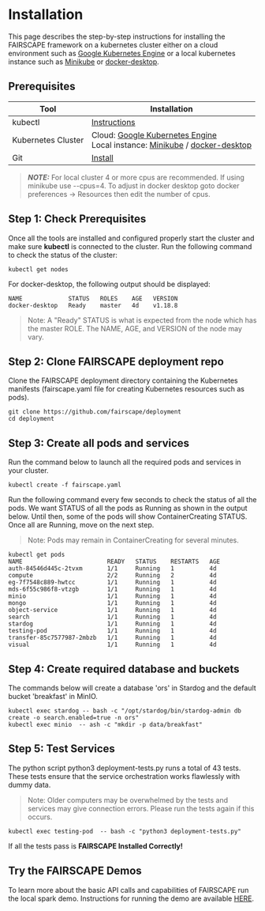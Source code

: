 # Installation

This page describes the step-by-step instructions for installing the FAIRSCAPE framework on a kubernetes cluster either on a cloud environment such as <a href="https://cloud.google.com/kubernetes-engine">Google Kubernetes Engine</a> or a local kubernetes instance such as <a href="https://minikube.sigs.k8s.io/docs/start/">Minikube</a> or <a href="https://www.docker.com/products/docker-desktop">docker-desktop</a>.


## Prerequisites

Tool | Installation
--------- | -------
kubectl | [Instructions](https://kubernetes.io/docs/tasks/tools/install-kubectl/)
Kubernetes Cluster | Cloud: <a href="https://cloud.google.com/kubernetes-engine">Google Kubernetes Engine</a> <br> Local instance: <a href="https://minikube.sigs.k8s.io/docs/start/">Minikube</a> / <a href="https://www.docker.com/products/docker-desktop">docker-desktop</a>
Git | [Install](https://git-scm.com/book/en/v2/Getting-Started-Installing-Git)

> **_NOTE:_**  For local cluster 4 or more cpus are recommended. If using minikube use --cpus=4. To adjust in docker desktop goto docker preferences -> Resources then edit the number of cpus.

## Step 1: Check Prerequisites

Once all the tools are installed and configured properly start the cluster and make sure **kubectl** is connected to the cluster.
Run the following command to check the status of the cluster:

```shell
kubectl get nodes
```

For docker-desktop, the following output should be displayed:
```shell
NAME             STATUS   ROLES    AGE   VERSION
docker-desktop   Ready    master   4d    v1.18.8
```
>Note: A "Ready" STATUS is what is expected from the node which has the master ROLE. The NAME, AGE, and VERSION of the node may vary.

## Step 2: Clone FAIRSCAPE deployment repo

Clone the FAIRSCAPE deployment directory containing the Kubernetes manifests (fairscape.yaml file for creating Kubernetes resources such as pods).


```shell
git clone https://github.com/fairscape/deployment
cd deployment
```

## Step 3: Create all pods and services

Run the command below to launch all the required pods and services in your cluster.

```shell
kubectl create -f fairscape.yaml
```

Run the following command every few seconds to check the status of all the pods. We want STATUS of all the pods as Running as shown in the output below. Until then, some of the pods will show ContainerCreating STATUS. Once all are Running, move on the next step.

> Note: Pods may remain in ContainerCreating for several minutes.

```shell
kubectl get pods
NAME                        READY   STATUS    RESTARTS   AGE
auth-84546d445c-2tvxm       1/1     Running   1          4d
compute                     2/2     Running   2          4d
eg-7f7548c889-hwtcc         1/1     Running   1          4d
mds-6f55c986f8-vtzgb        1/1     Running   1          4d
minio                       1/1     Running   1          4d
mongo                       1/1     Running   1          4d
object-service              1/1     Running   1          4d
search                      1/1     Running   1          4d
stardog                     1/1     Running   1          4d
testing-pod                 1/1     Running   1          4d
transfer-85c7577987-2mbzb   1/1     Running   1          4d
visual                      1/1     Running   1          4d
```


## Step 4: Create required database and buckets

The commands below will create a database 'ors' in Stardog  and the default bucket 'breakfast' in MinIO.

```shell
kubectl exec stardog -- bash -c "/opt/stardog/bin/stardog-admin db create -o search.enabled=true -n ors"
kubectl exec minio  -- ash -c "mkdir -p data/breakfast"
```

## Step 5: Test Services

The python script python3 deployment-tests.py runs a total of 43 tests. These tests ensure that the service orchestration works flawlessly with dummy data.

> Note: Older computers may be overwhelmed by the tests and services may give connection errors. Please run the tests again if this occurs.

```shell
kubectl exec testing-pod  -- bash -c "python3 deployment-tests.py"
```
If all the tests pass is
**FAIRSCAPE Installed Correctly!**

## Try the FAIRSCAPE Demos

To learn more about the basic API calls and capabilities of FAIRSCAPE run the local spark demo. Instructions for running the demo are available [HERE](https://fairscape.github.io/demo/spark-demo.html).
